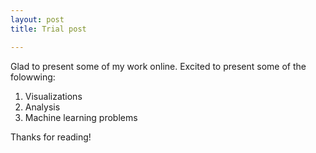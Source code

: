 ```yaml
---
layout: post
title: Trial post

---
```

Glad to present some of my work online.
Excited to present some of the folowwing:
1. Visualizations
2. Analysis
3. Machine learning problems

Thanks for reading!
